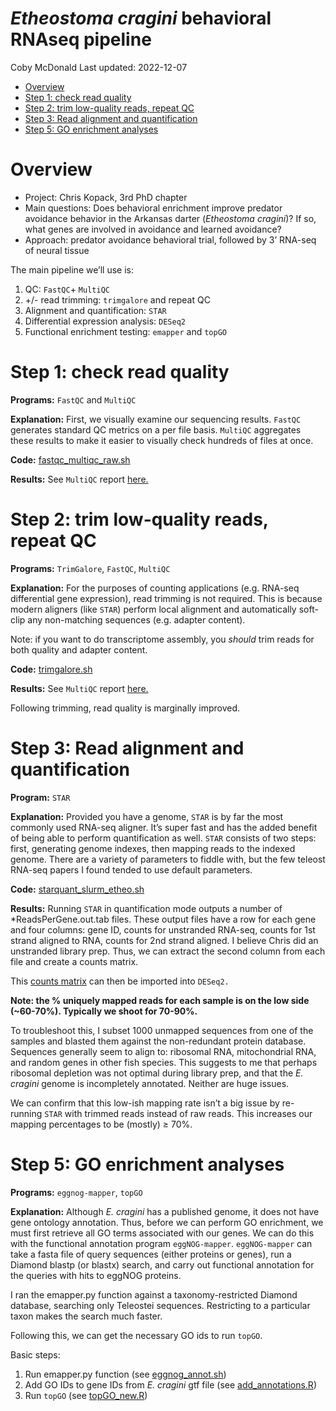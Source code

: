<i>Etheostoma cragini</i> behavioral RNAseq pipeline
================
Coby McDonald
Last updated: 2022-12-07

  - [Overview](#overview)
  - [Step 1: check read quality](#step-1-check-read-quality)
  - [Step 2: trim low-quality reads, repeat
    QC](#step-2-trim-low-quality-reads-repeat-qc)
  - [Step 3: Read alignment and
    quantification](#step-3-read-alignment-and-quantification)
  - [Step 5: GO enrichment analyses](#step-5-go-enrichment-analyses)

# Overview

  - Project: Chris Kopack, 3rd PhD chapter
  - Main questions: Does behavioral enrichment improve predator
    avoidance behavior in the Arkansas darter (<i>Etheostoma
    cragini</i>)? If so, what genes are involved in avoidance and
    learned avoidance?
  - Approach: predator avoidance behavioral trial, followed by 3’
    RNA-seq of neural tissue

The main pipeline we’ll use is:

1.  QC: `FastQC`+ `MultiQC`
2.  \+/- read trimming: `trimgalore` and repeat QC
3.  Alignment and quantification: `STAR`
4.  Differential expression analysis: `DESeq2`
5.  Functional enrichment testing: `emapper` and `topGO`

# Step 1: check read quality

**Programs:** `FastQC` and `MultiQC`

**Explanation:** First, we visually examine our sequencing results.
`FastQC` generates standard QC metrics on a per file basis. `MultiQC`
aggregates these results to make it easier to visually check hundreds of
files at once.

**Code:** [fastqc\_multiqc\_raw.sh](scripts/fastqc_multiqc_raw_slurm.sh)

**Results:** See `MultiQC` report
[here.](results_github/multiqc_report_raw.html)

# Step 2: trim low-quality reads, repeat QC

**Programs:** `TrimGalore`, `FastQC`, `MultiQC`

**Explanation:** For the purposes of counting applications (e.g. RNA-seq
differential gene expression), read trimming is not required. This is
because modern aligners (like `STAR`) perform local alignment and
automatically soft-clip any non-matching sequences (e.g. adapter
content).

Note: if you want to do transcriptome assembly, you *should* trim reads
for both quality and adapter content.

**Code:** [trimgalore.sh](scripts/trimgalore_slurm.sh)

**Results:** See `MultiQC` report
[here.](results_github/multiqc_report_trimmed.html)

Following trimming, read quality is marginally improved.

# Step 3: Read alignment and quantification

**Program:** `STAR`

**Explanation:** Provided you have a genome, `STAR` is by far the most
commonly used RNA-seq aligner. It’s super fast and has the added benefit
of being able to perform quantification as well. `STAR` consists of two
steps: first, generating genome indexes, then mapping reads to the
indexed genome. There are a variety of parameters to fiddle with, but
the few teleost RNA-seq papers I found tended to use default parameters.

**Code:** [starquant\_slurm\_etheo.sh](scripts/starquant_slurm_etheo.sh)

**Results:** Running `STAR` in quantification mode outputs a number of
\*ReadsPerGene.out.tab files. These output files have a row for each
gene and four columns: gene ID, counts for unstranded RNA-seq, counts
for 1st strand aligned to RNA, counts for 2nd strand aligned. I believe
Chris did an unstranded library prep. Thus, we can extract the second
column from each file and create a counts matrix.

This [counts matrix](results_github/ecrag_readcounts_raw.txt) can then
be imported into `DESeq2.`

**Note: the % uniquely mapped reads for each sample is on the low side
(\~60-70%). Typically we shoot for 70-90%.**

To troubleshoot this, I subset 1000 unmapped sequences from one of the
samples and blasted them against the non-redundant protein database.
Sequences generally seem to align to: ribosomal RNA, mitochondrial RNA,
and random genes in other fish species. This suggests to me that perhaps
ribosomal depletion was not optimal during library prep, and that the
<i>E. cragini</i> genome is incompletely annotated. Neither are huge
issues.

We can confirm that this low-ish mapping rate isn’t a big issue by
re-running `STAR` with trimmed reads instead of raw reads. This
increases our mapping percentages to be (mostly) ≥ 70%.

# Step 5: GO enrichment analyses

**Programs:** `eggnog-mapper`, `topGO`

**Explanation:** Although *E. cragini* has a published genome, it does
not have gene ontology annotation. Thus, before we can perform GO
enrichment, we must first retrieve all GO terms associated with our
genes. We can do this with the functional annotation program
`eggNOG-mapper`. `eggNOG-mapper` can take a fasta file of query
sequences (either proteins or genes), run a Diamond blastp (or blastx)
search, and carry out functional annotation for the queries with hits to
eggNOG proteins.

I ran the emapper.py function against a taxonomy-restricted Diamond
database, searching only Teleostei sequences. Restricting to a
particular taxon makes the search much faster.

Following this, we can get the necessary GO ids to run `topGO`.

Basic steps:

1.  Run emapper.py function (see
    [eggnog\_annot.sh](scripts/eggnog_annot.sh))
2.  Add GO IDs to gene IDs from *E. cragini* gtf file (see
    [add\_annotations.R](scripts/add_annotations.R))
3.  Run `topGO` (see [topGO\_new.R](scripts/topGO_new.R))
